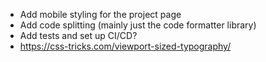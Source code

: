 - Add mobile styling for the project page
- Add code splitting (mainly just the code formatter library)
- Add tests and set up CI/CD?
- https://css-tricks.com/viewport-sized-typography/